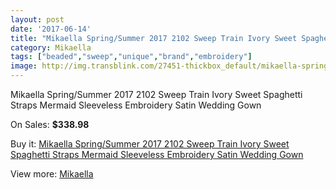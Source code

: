 ```yaml
---
layout: post
date: '2017-06-14'
title: "Mikaella Spring/Summer 2017 2102 Sweep Train Ivory Sweet Spaghetti Straps Mermaid Sleeveless Embroidery Satin Wedding Gown"
category: Mikaella
tags: ["beaded","sweep","unique","brand","embroidery"]
image: http://img.transblink.com/27451-thickbox_default/mikaella-spring-summer-2017-2102-sweep-train-ivory-sweet-spaghetti-straps-mermaid-sleeveless-embroidery-satin-wedding-gown.jpg
---
```

Mikaella Spring/Summer 2017 2102 Sweep Train Ivory Sweet Spaghetti Straps Mermaid Sleeveless Embroidery Satin Wedding Gown

On Sales: **$338.98**
<a href="https://www.transblink.com/en/mikaella/8705-mikaella-spring-summer-2017-2102-sweep-train-ivory-sweet-spaghetti-straps-mermaid-sleeveless-embroidery-satin-wedding-gown.html"><amp-img layout="responsive" width="600" height="600" src="//img.transblink.com/27451-thickbox_default/mikaella-spring-summer-2017-2102-sweep-train-ivory-sweet-spaghetti-straps-mermaid-sleeveless-embroidery-satin-wedding-gown.jpg" alt="Mikaella Spring/Summer 2017 2102 Sweep Train Ivory Sweet Spaghetti Straps Mermaid Sleeveless Embroidery Satin Wedding Gown 0" /></a>
<a href="https://www.transblink.com/en/mikaella/8705-mikaella-spring-summer-2017-2102-sweep-train-ivory-sweet-spaghetti-straps-mermaid-sleeveless-embroidery-satin-wedding-gown.html"><amp-img layout="responsive" width="600" height="600" src="//img.transblink.com/27455-thickbox_default/mikaella-spring-summer-2017-2102-sweep-train-ivory-sweet-spaghetti-straps-mermaid-sleeveless-embroidery-satin-wedding-gown.jpg" alt="Mikaella Spring/Summer 2017 2102 Sweep Train Ivory Sweet Spaghetti Straps Mermaid Sleeveless Embroidery Satin Wedding Gown 1" /></a>
<a href="https://www.transblink.com/en/mikaella/8705-mikaella-spring-summer-2017-2102-sweep-train-ivory-sweet-spaghetti-straps-mermaid-sleeveless-embroidery-satin-wedding-gown.html"><amp-img layout="responsive" width="600" height="600" src="//img.transblink.com/27454-thickbox_default/mikaella-spring-summer-2017-2102-sweep-train-ivory-sweet-spaghetti-straps-mermaid-sleeveless-embroidery-satin-wedding-gown.jpg" alt="Mikaella Spring/Summer 2017 2102 Sweep Train Ivory Sweet Spaghetti Straps Mermaid Sleeveless Embroidery Satin Wedding Gown 2" /></a>
<a href="https://www.transblink.com/en/mikaella/8705-mikaella-spring-summer-2017-2102-sweep-train-ivory-sweet-spaghetti-straps-mermaid-sleeveless-embroidery-satin-wedding-gown.html"><amp-img layout="responsive" width="600" height="600" src="//img.transblink.com/27453-thickbox_default/mikaella-spring-summer-2017-2102-sweep-train-ivory-sweet-spaghetti-straps-mermaid-sleeveless-embroidery-satin-wedding-gown.jpg" alt="Mikaella Spring/Summer 2017 2102 Sweep Train Ivory Sweet Spaghetti Straps Mermaid Sleeveless Embroidery Satin Wedding Gown 3" /></a>
<a href="https://www.transblink.com/en/mikaella/8705-mikaella-spring-summer-2017-2102-sweep-train-ivory-sweet-spaghetti-straps-mermaid-sleeveless-embroidery-satin-wedding-gown.html"><amp-img layout="responsive" width="600" height="600" src="//img.transblink.com/27452-thickbox_default/mikaella-spring-summer-2017-2102-sweep-train-ivory-sweet-spaghetti-straps-mermaid-sleeveless-embroidery-satin-wedding-gown.jpg" alt="Mikaella Spring/Summer 2017 2102 Sweep Train Ivory Sweet Spaghetti Straps Mermaid Sleeveless Embroidery Satin Wedding Gown 4" /></a>

Buy it: [Mikaella Spring/Summer 2017 2102 Sweep Train Ivory Sweet Spaghetti Straps Mermaid Sleeveless Embroidery Satin Wedding Gown](https://www.transblink.com/en/mikaella/8705-mikaella-spring-summer-2017-2102-sweep-train-ivory-sweet-spaghetti-straps-mermaid-sleeveless-embroidery-satin-wedding-gown.html "Mikaella Spring/Summer 2017 2102 Sweep Train Ivory Sweet Spaghetti Straps Mermaid Sleeveless Embroidery Satin Wedding Gown")

View more: [Mikaella](https://www.transblink.com/en/77-mikaella "Mikaella")